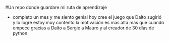 #Un repo donde guardare mi ruta de aprendizaje 
 - completo un mes y me siento genial hoy cree el juego que Dalto sugirió y lo logre estoy muy contento la motivación es mas alta mas que cuando empece gracias a Dalto a Sergie a Mauro y al creador de 30 días de python 